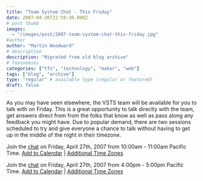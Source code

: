 ```yaml
---
title: "Team System Chat - This Friday"
date: 2007-04-26T22:59:38.000Z
# post thumb
images:
  - "/images/post/2007-team-system-chat-this-friday.jpg"
#author
author: "Martin Woodward"
# description
description: "Migrated from old blog archive"
# Taxonomies
categories: ["tfs", "technology", "maker", "web"]
tags: ["blog", "archive"]
type: "regular" # available type (regular or featured)
draft: false
---
```


As you may have seen elsewhere, the VSTS team will be available for you to talk with on Friday. This is a great opportunity to talk directly with the team, get answers direct from from the folks that know as well as pass along any feedback you might have. Due to popular demand, there are two sessions scheduled to try and give everyone a chance to talk without having to get up in the middle of the night in their timezone.

Join the [chat](http://msdn.microsoft.com/chats) on Friday, April 27th, 2007 from 10:00am - 11:00am Pacific Time.
[Add to Calendar](http://www.microsoft.com/communities/chats/vcs/07_0427_MSDN_VSTS.ics) | [Additional Time Zones](http://www.timeanddate.com/worldclock/fixedtime.html?year=2007&month=4&day=27&hour=10&min=0&sec=0&p1=234)

Join the [chat](http://msdn.microsoft.com/chats) on Friday, April 27th, 2007 from 4:00pm - 5:00pm Pacific Time.
[Add to Calendar](http://www.microsoft.com/communities/chats/vcs/07_0427_MSDN_VSTS2.ics) | [Additional Time Zones](http://www.timeanddate.com/worldclock/fixedtime.html?year=2007&month=4&day=27&hour=16&min=0&sec=0&p1=234)
